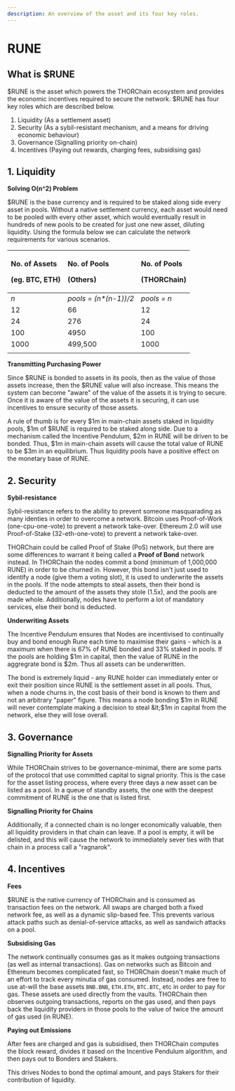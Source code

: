 ```yaml
---
description: An overview of the asset and its four key roles.
---
```


# RUNE

## What is $RUNE

$RUNE is the asset which powers the THORChain ecosystem and provides the economic incentives required to secure the network. $RUNE has four key roles which are described below.

1. Liquidity \(As a settlement asset\)
2. Security \(As a sybil-resistant mechanism, and a means for driving economic behaviour\)
3. Governance \(Signalling priority on-chain\)
4. Incentives \(Paying out rewards, charging fees, subsidising gas\)

## 1. Liquidity

**Solving O\(n^2\) Problem**

$RUNE is the base currency and is required to be staked along side every asset in pools. Without a native settlement currency, each asset would need to be pooled with every other asset, which would eventually result in hundreds of new pools to be created for just one new asset, diluting liquidity. Using the formula below we can calculate the network requirements for various scenarios.

<table>
  <thead>
    <tr>
      <th style="text-align:left">
        <p>No. of Assets</p>
        <p>(eg. BTC, ETH)</p>
      </th>
      <th style="text-align:left">
        <p>No. of Pools</p>
        <p>(Others)</p>
      </th>
      <th style="text-align:left">
        <p>No. of Pools</p>
        <p>(THORChain)</p>
      </th>
    </tr>
  </thead>
  <tbody>
    <tr>
      <td style="text-align:left"><em>n</em>
      </td>
      <td style="text-align:left"><em>pools = (n*(n-1))/2</em>
      </td>
      <td style="text-align:left"><em>pools = n</em>
      </td>
    </tr>
    <tr>
      <td style="text-align:left">12</td>
      <td style="text-align:left">66</td>
      <td style="text-align:left">12</td>
    </tr>
    <tr>
      <td style="text-align:left">24</td>
      <td style="text-align:left">276</td>
      <td style="text-align:left">24</td>
    </tr>
    <tr>
      <td style="text-align:left">100</td>
      <td style="text-align:left">4950</td>
      <td style="text-align:left">100</td>
    </tr>
    <tr>
      <td style="text-align:left">1000</td>
      <td style="text-align:left">499,500</td>
      <td style="text-align:left">1000</td>
    </tr>
    <tr>
      <td style="text-align:left"></td>
      <td style="text-align:left"></td>
      <td style="text-align:left"></td>
    </tr>
  </tbody>
</table>

**Transmitting Purchasing Power**

Since $RUNE is bonded to assets in its pools, then as the value of those assets increase, then the $RUNE value will also increase. This means the system can become "aware" of the value of the assets it is trying to secure. Once it is aware of the value of the assets it is securing, it can use incentives to ensure security of those assets. 

A rule of thumb is for every $1m in main-chain assets staked in liquidity pools, $1m of $RUNE is required to be staked along side. Due to a mechanism called the Incentive Pendulum, $2m in RUNE will be driven to be bonded. Thus, $1m in main-chain assets will cause the total value of RUNE to be $3m in an equilibrium. Thus liquidity pools have a positive effect on the monetary base of RUNE.

## 2. Security

**Sybil-resistance**

Sybil-resistance refers to the ability to prevent someone masquarading as many identies in order to overcome a network. Bitcoin uses Proof-of-Work \(one-cpu-one-vote\) to prevent a network take-over. Ethereum 2.0 will use Proof-of-Stake \(32-eth-one-vote\) to prevent a network take-over. 

THORChain could be called Proof of Stake \(PoS\) network, but there are some differences to warrant it being called a **Proof of Bond** network instead. In THORChain the nodes commit a bond \(minimum of 1,000,000 RUNE\) in order to be churned in. However, this bond isn't just used to identify a node \(give them a voting slot\), it is used to underwrite the assets in the pools. If the node attempts to steal assets, then their bond is deducted to the amount of the assets they stole \(1.5x\), and the pools are made whole. Additionally, nodes have to perform a lot of mandatory services, else their bond is deducted.  

**Underwriting Assets**

The Incentive Pendulum ensures that Nodes are incentivised to continually buy and bond enough Rune each time to maximise their gains - which is a maximum when there is 67% of RUNE bonded and 33% staked in pools. If the pools are holding $1m in capital, then the value of RUNE in the aggregrate bond is $2m. Thus all assets can be underwritten. 

The bond is extremely liquid - any RUNE holder can immediately enter or exit their position since RUNE is the settlement asset in all pools. Thus, when a node churns in, the cost basis of their bond is known to them and not an arbitrary "paper" figure.  This means a node bonding $1m in RUNE will never contemplate making a decision to steal &lt;$1m in capital from the network, else they will lose overall. 

## 3. Governance

**Signalling Priority for Assets**

While THORChain strives to be governance-minimal, there are some parts of the protocol that use committed capital to signal priority. This is the case for the asset listing process, where every three days a new asset can be listed as a pool. In a queue of standby assets, the one with the deepest commitment of RUNE is the one that is listed first.  

**Signalling Priority for Chains**

Additionally, if a connected chain is no longer economically valuable, then all liquidity providers in that chain can leave. If a pool is empty, it will be delisted, and this will cause the network to immediately sever ties with that chain in a process call a "ragnarok". 

## 4. Incentives

**Fees**

$RUNE is the native currency of THORChain and is consumed as transaction fees on the network. All swaps are charged both a fixed network fee, as well as a dynamic slip-based fee. This prevents various attack paths such as denial-of-service attacks, as well as sandwich attacks on a pool. 

**Subsidising Gas**

The network continually consumes gas as it makes outgoing transactions \(as well as internal transactions\). Gas on networks such as Bitcoin and Ethereum becomes complicated fast, so THORChain doesn't make much of an effort to track every minutia of gas consumed. Instead, nodes are free to use at-will the base assets `BNB.BNB`, `ETH.ETH`, `BTC.BTC`, etc in order to pay for gas. These assets are used directly from the vaults. THORChain then observes outgoing transactions, reports on the gas used, and then pays back the liquidity providers in those pools to the value of twice the amount of gas used \(in RUNE\). 

**Paying out Emissions**

After fees are charged and gas is subsidised, then THORChain computes the block reward, divides it based on the Incentive Pendulum algorithm, and then pays out to Bonders and Stakers. 

This drives Nodes to bond the optimal amount, and pays Stakers for their contribution of liquidity. 

